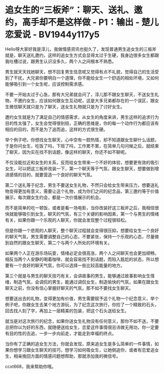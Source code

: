 # 追女生的“三板斧”：聊天、送礼、邀约，高手却不是这样做 - P1：输出 - 楚儿恋爱说 - BV1944y117y5

Hello呀大家好我是淳儿，我做情感资讯也挺久了，发现普通男生追女生的三板斧就是，聊天送礼邀约，这样的追女生方式会显得太过于生硬，我身边很多女生都跟我吐槽过说，跟男生认识没多久，两个人之间根本不熟悉。

男生就天天找她聊天，想不回复男生信息呢又觉得有点不礼貌，觉得自己的生活受到了干扰，大兄弟你要明白一个道理，你不能给女生一个舒适的相处环境，又如何能够吸引到一个女生呢，应该控制需求感。

不要一开始太过于心急，那有大兄弟就会问了，淳儿那不跟女生聊天，不送女生礼物，不邀约女生，应该如何跟女生互动呢，这是大多兄弟都存在的一个误区，跟女生微信聊天就只是为了聊天，送女生礼物就只是为了讨好女生。

邀约女生就是为了满足自己的情感需求，从女生的角度来讲，男生这样的追求行为目的性太强了，女生会觉得很别扭，正确的思维是，你的每一个动作行为都应该有相应的目的，而不是为了追而追，这样的方式很生硬。

举个例子吧，你想找女生聊天，心中空有一腔热情，却不知道跟女生聊什么话题，于是你问女生，吃饭了吗，下班了吗，工作累不累，在简单几句问候之后，就结束了聊天，因为实在找不到话题，像这样的聊天，你还不如不聊呢。

不仅没能拉近和女生的关系，反而给女生带来一个不好的体验，想要更有效的吸引女生，可以把这三板斧改装一下，第一个聊天等于气氛，跟女生聊天，想要做到增进感情的目的，就要营造一个良好的聊天气氛。

第二个送礼等于纪念，男生不要送女生礼物，不然只会给女生带来压力，想要送礼物变得更加有意义，需要让这个礼物，成为你们之间的纪念品，第三邀约等于价值展示，每次跟女生约会，都是一次价值展示的机会。

而不是简单的吃一顿饭，或者是看一场电影，当你改装好这三板斧之后，我相信很快就能够吸引到女生，聊天的气氛，有三个关键的影响因素，第一个与男生的情绪有关，如果你跟一个乐观的人聊天，你就会发现整个过程很轻松。

但是你跟一个悲观的人聊天，整个聊天过程就会变得很压抑，想要给女生一个良好的聊天气氛，男生需要调整自己的心态，不要紧张，保持一个乐观的心态，尽量做到自然的跟女生聊天，第二个与两个人所处的环境有关。

如果两个人正在游乐场玩耍，情绪必定会很高涨，两个人之间聊天也会更加顺畅，相反当两个人安静的喝着咖啡，就会容易找不到话题，而陷入尴尬的状态，所以想要有一个良好的聊天气氛，你可以选择一些比较高能量的地方。

第三个就是与男生的聊天技巧有关，会讲故事的男生，能够通过故事影响女生情绪，制造气氛，会调侃的男生，能通过调侃女生，制造愉快的气氛，如果在跟女生聊天之前，你没有信心掌握好聊天的气氛，那不如不要找女生聊天。

想要送出去的礼物，变得更加有价值，男生需要赋予这个礼物一个纪念意义，举个例子吧，你跟女生去某个地方游玩，为了纪念这次旅行，你捡了一个精致的石头，回去找人刻了字，再加上一层精美的包装，把这个石头送给女生。

就当是对这次旅行的纪念，如果你送女生礼物没有任何意义，那你不如不送，不要总把你以为好的东西，就随便送给女生，恋爱这件事情很忌讳做无用功，你一定要有目的性的去追，一步一步向前走，才能走到幸福的终点。

当你有了正确的追女生方法，你就会发现，原来追女生是多么简单的一件事情，如果你想学习跟女生聊天的技巧，想学习如何吸女生，让她倒追你，或者有恋爱追女生，相亲挽回方面的情感问题想帮助，那就添加我的微信号。

ccxt668，我来帮助你哦。